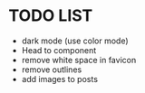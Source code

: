 # TODO LIST

- dark mode (use color mode)
- Head to component
- remove white space in favicon
- remove outlines
- add images to posts
